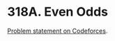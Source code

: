 # 318A. Even Odds

[Problem statement on Codeforces](https://codeforces.com/problemset/problem/318/A?locale=en).